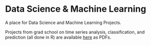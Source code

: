 # Data Science & Machine Learning

A place for Data Science and Machine Learning Projects.

Projects from grad school on time series analysis, classification, and prediction (all done in R) are available [here](https://drive.google.com/drive/folders/0B27ozEbuEMxxQ3oyOEhsWHhNbzg?resourcekey=0--Qz5FRvakxGLiRqv9PiRrg&usp=sharing) as PDFs.
